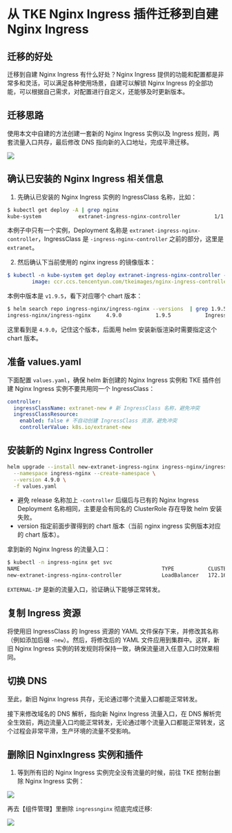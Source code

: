 # 从 TKE Nginx Ingress 插件迁移到自建 Nginx Ingress

## 迁移的好处

迁移到自建 Nginx Ingress 有什么好处？Nginx Ingress 提供的功能和配置都是非常多和灵活，可以满足各种使用场景，自建可以解锁 Nginx Ingress 的全部功能，可以根据自己需求，对配置进行自定义，还能够及时更新版本。

## 迁移思路

使用本文中自建的方法创建一套新的 Nginx Ingress 实例以及 Ingress 规则，两套流量入口共存，最后修改 DNS 指向新的入口地址，完成平滑迁移。

![](https://image-host-1251893006.cos.ap-chengdu.myqcloud.com/2024%2F04%2F01%2F20240401143927.png)

## 确认已安装的 Nginx Ingress 相关信息

1. 先确认已安装的 Nginx Ingress 实例的 IngressClass 名称，比如：

```bash
$ kubectl get deploy -A | grep nginx
kube-system            extranet-ingress-nginx-controller           1/1     1            1           216d
```

本例子中只有一个实例，Deployment 名称是 `extranet-ingress-nginx-controller`，IngressClass 是 `-ingress-nginx-controller` 之前的部分，这里是 `extranet`。

2. 然后确认下当前使用的 nginx ingress 的镜像版本：

```yaml
$ kubectl -n kube-system get deploy extranet-ingress-nginx-controller -o yaml | grep image:
        image: ccr.ccs.tencentyun.com/tkeimages/nginx-ingress-controller:v1.9.5
```

本例中版本是 `v1.9.5`，看下对应哪个 chart 版本：

```bash
$ helm search repo ingress-nginx/ingress-nginx --versions  | grep 1.9.5
ingress-nginx/ingress-nginx     4.9.0           1.9.5           Ingress controller for Kubernetes using NGINX a...
```

这里看到是 `4.9.0`，记住这个版本，后面用 helm 安装新版渲染时需要指定这个 chart 版本。

## 准备 values.yaml

下面配置 `values.yaml`，确保 helm 新创建的 Nginx Ingress 实例和 TKE 插件创建 Nginx Ingress 实例不要共用同一个 IngressClass：

```yaml
controller:
  ingressClassName: extranet-new # 新 IngressClass 名称，避免冲突
  ingressClassResource:
    enabled: false # 不自动创建 IngressClass 资源，避免冲突
    controllerValue: k8s.io/extranet-new
```

## 安装新的 Nginx Ingress Controller

```bash
helm upgrade --install new-extranet-ingress-nginx ingress-nginx/ingress-nginx \
  --namespace ingress-nginx --create-namespace \
  --version 4.9.0 \
  -f values.yaml
```

* 避免 release 名称加上 `-controller`  后缀后与已有的 Nginx Ingress Deployment 名称相同，主要是会有同名的 ClusterRole 存在导致 helm 安装失败。
* version 指定前面步骤得到的 chart 版本（当前 nginx ingress 实例版本对应的 chart 版本）。

拿到新的 Nginx Ingress 的流量入口：

```bash
$ kubectl -n ingress-nginx get svc
NAME                                              TYPE           CLUSTER-IP       EXTERNAL-IP      PORT(S)                      AGE
new-extranet-ingress-nginx-controller             LoadBalancer   172.16.165.100   43.136.214.239   80:31507/TCP,443:31116/TCP   9m37s
```

`EXTERNAL-IP` 是新的流量入口，验证确认下能够正常转发。

## 复制 Ingress 资源

将使用旧 IngressClass 的 Ingress 资源的 YAML 文件保存下来，并修改其名称（例如添加后缀 `-new`）。然后，将修改后的 YAML 文件应用到集群中。这样，新旧 Nginx Ingress 实例的转发规则将保持一致，确保流量进入任意入口时效果相同。

## 切换 DNS

至此，新旧 Nginx Ingress 共存，无论通过哪个流量入口都能正常转发。

接下来修改域名的 DNS 解析，指向新 Nginx Ingress 流量入口，在 DNS 解析完全生效前，两边流量入口均能正常转发，无论通过哪个流量入口都能正常转发，这个过程会非常平滑，生产环境的流量不受影响。

## 删除旧 NginxIngress 实例和插件

1. 等到所有旧的 Nginx Ingress 实例完全没有流量的时候，前往 TKE 控制台删除 Nginx Ingress 实例：

![](https://image-host-1251893006.cos.ap-chengdu.myqcloud.com/2024%2F03%2F28%2F20240328105512.png)

再去【组件管理】里删除 `ingressnginx` 彻底完成迁移:

![](https://image-host-1251893006.cos.ap-chengdu.myqcloud.com/2024%2F03%2F28%2F20240328104308.png)

